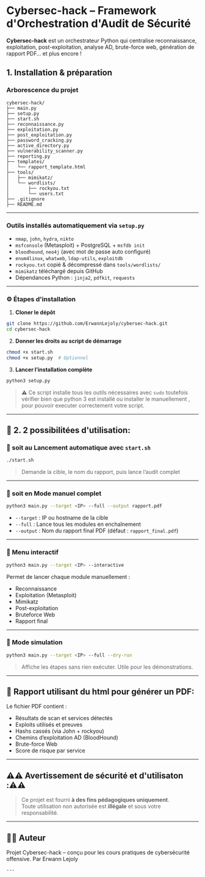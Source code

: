
# Cybersec-hack – Framework d'Orchestration d'Audit de Sécurité

**Cybersec-hack** est un orchestrateur Python qui centralise reconnaissance, exploitation, post-exploitation, analyse AD, brute-force web, génération de rapport PDF… et plus encore !



##  1. Installation & préparation

###  Arborescence du projet

```
cybersec-hack/
├── main.py
├── setup.py
├── start.sh
├── reconnaissance.py
├── exploitation.py
├── post_exploitation.py
├── password_cracking.py
├── active_directory.py
├── vulnerability_scanner.py
├── reporting.py
├── templates/
│   └── rapport_template.html
├── tools/
│   ├── mimikatz/
│   └── wordlists/
│       ├── rockyou.txt
│       └── users.txt
├── .gitignore
├── README.md
```

---

###  Outils installés automatiquement via `setup.py`

- `nmap`, `john`, `hydra`, `nikto`
- `msfconsole` (Metasploit) + PostgreSQL + `msfdb init`
- `bloodhound`, `neo4j` (avec mot de passe auto configuré)
- `enum4linux`, `whatweb`, `ldap-utils`, `exploitdb`
- `rockyou.txt` copié & décompressé dans `tools/wordlists/`
- `mimikatz` téléchargé depuis GitHub
- Dépendances Python : `jinja2`, `pdfkit`, `requests`

---

### ⚙ Étapes d'installation

1. **Cloner le dépôt**

```bash
git clone https://github.com/ErwannLejoly/cybersec-hack.git
cd cybersec-hack
```

2. **Donner les droits au script de démarrage**

```bash
chmod +x start.sh
chmod +x setup.py  # Optionnel
```

3. **Lancer l’installation complète**

```bash
python3 setup.py
```

> ⚠️ Ce script installe tous les outils nécessaires avec `sudo` toutefois vérifier bien que python 3 est installé ou installer le manuellement , pour pouvoir executer correctement votre script.

---

## 🚀 2. 2 possibilitées d'utilisation: 

### 🔁 soit au Lancement automatique avec `start.sh`

```bash
./start.sh
```

> Demande la cible, le nom du rapport, puis lance l’audit complet

---

### 🧪 soit en Mode manuel complet

```bash
python3 main.py --target <IP> --full --output rapport.pdf
```

- `--target` : IP ou hostname de la cible
- `--full` : Lance tous les modules en enchaînement
- `--output` : Nom du rapport final PDF (défaut : `rapport_final.pdf`)

---

### 🧠 Menu interactif

```bash
python3 main.py --target <IP> --interactive
```

Permet de lancer chaque module manuellement :
- Reconnaissance
- Exploitation (Metasploit)
- Mimikatz
- Post-exploitation
- Bruteforce Web
- Rapport final

---

### 👀 Mode simulation

```bash
python3 main.py --target <IP> --full --dry-run
```

> Affiche les étapes sans rien exécuter. Utile pour les démonstrations.

---

## 📄 Rapport utilisant  du html pour générer un PDF: 

Le fichier PDF contient :
- Résultats de scan et services détectés
- Exploits utilisés et preuves
- Hashs cassés (via John + rockyou)
- Chemins d’exploitation AD (BloodHound)
- Brute-force Web
- Score de risque par service

---

## ⚠️⚠️ Avertissement de sécurité et d'utilisaton :⚠️⚠️

> Ce projet est fourni **à des fins pédagogiques uniquement**.  
> Toute utilisation non autorisée est **illégale** et sous votre responsabilité.

---

## 👨‍💻 Auteur

Projet Cybersec-hack – conçu pour les cours pratiques de cybersécurité offensive.
Par Erwann Lejoly
```
---
